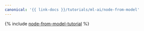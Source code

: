 ```yaml
---
canonical: '{{ link-docs }}/tutorials/ml-ai/node-from-model'
---
```


{% include [node-from-model-tutorial](../../_tutorials/ml-ai/node-from-model.md) %}